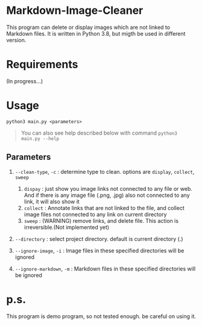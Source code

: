# Markdown-Image-Cleaner
This program can delete or display images which are not linked to Markdown files.
It is written in Python 3.8, but migth be used in different version.


# Requirements

(In progress...)

# Usage
`python3 main.py <parameters>`

> You can also see help described below with command `python3 main.py --help`

## Parameters
1. `--clean-type`, `-c` : determine type to clean. options are `display`, `collect`, `sweep`
    1) `dispay` : just show you image links not connected to any file or web. And if there is any image file (.png, .jpg) also not connected to any link, it will also show it
  	2) `collect` : Annotate links that are not linked to the file, and collect image files not connected to any link on current directory
  	3) `sweep` : (WARNING) remove links, and delete file. This action is irreversible.(Not implemented yet)

2. `--directory` : select project directory. default is current directory (.)
3. `--ignore-image`, `-i` : Image files in these specified directories will be ignored
4. `--ignore-markdown`, `-m` : Markdown files in these specified directories will be ignored

# p.s.
This program is demo program, so not tested enough. be careful on using it.
